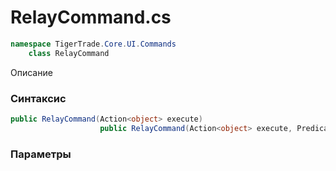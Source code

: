 
# RelayCommand.cs
```csharp
namespace TigerTrade.Core.UI.Commands  
    class RelayCommand
```

Описание

### Синтаксис
```csharp
public RelayCommand(Action<object> execute)
                    public RelayCommand(Action<object> execute, Predicate<object> canExecute)
```

### Параметры

                    
                    